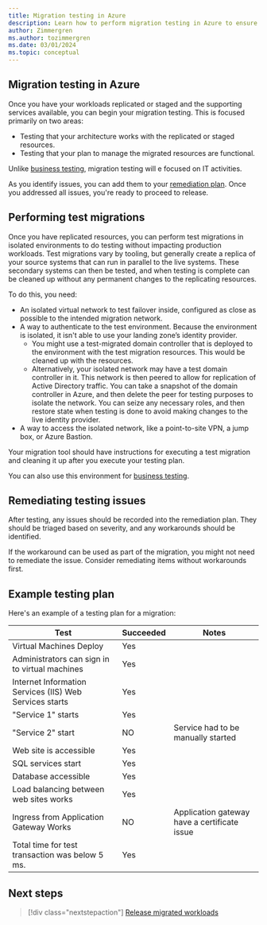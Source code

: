 ```yaml
---
title: Migration testing in Azure
description: Learn how to perform migration testing in Azure to ensure that your architecture works with the replicated or staged resources.
author: Zimmergren
ms.author: tozimmergren
ms.date: 03/01/2024
ms.topic: conceptual
---
```


## Migration testing in Azure

Once you have your workloads replicated or staged and the supporting services available, you can begin your migration testing. This is focused primarily on two areas:

- Testing that your architecture works with the replicated or staged resources.
- Testing that your plan to manage the migrated resources are functional.

Unlike [business testing](/azure/cloud-adoption-framework/migrate/release/business-test), migration testing will e focused on IT activities.

As you identify issues, you can add them to your [remediation plan](/azure/cloud-adoption-framework/migrate/deploy/remediate). Once you addressed all issues, you're ready to proceed to release.

## Performing test migrations

Once you have replicated resources, you can perform test migrations in isolated environments to do testing without impacting production workloads. Test migrations vary by tooling, but generally create a replica of your source systems that can run in parallel to the live systems. These secondary systems can then be tested, and when testing is complete can be cleaned up without any permanent changes to the replicating resources. 

To do this, you need:

- An isolated virtual network to test failover inside, configured as close as possible to the intended migration network.
- A way to authenticate to the test environment. Because the environment is isolated, it isn't able to use your landing zone’s identity provider.
  - You might use a test-migrated domain controller that is deployed to the environment with the test migration resources. This would be cleaned up with the resources.
  - Alternatively, your isolated network may have a test domain controller in it. This network is then peered to allow for replication of Active Directory traffic. You can take a snapshot of the domain controller in Azure, and then delete the peer for testing purposes to isolate the network. You can seize any necessary roles, and then restore state when testing is done to avoid making changes to the live identity provider.
- A way to access the isolated network, like a point-to-site VPN, a jump box, or Azure Bastion.

Your migration tool should have instructions for executing a test migration and cleaning it up after you execute your testing plan.

You can also use this environment for [business testing](/azure/cloud-adoption-framework/migrate/release/business-test).

## Remediating testing issues

After testing, any issues should be recorded into the remediation plan. They should be triaged based on severity, and any workarounds should be identified.

If the workaround can be used as part of the migration, you might not need to remediate the issue.  Consider remediating items without workarounds first.

## Example testing plan

Here's an example of a testing plan for a migration:

|Test|Succeeded|Notes|
|---|---|---|
|Virtual Machines Deploy|Yes||
|Administrators can sign in to virtual machines|Yes||
|Internet Information Services (IIS) Web Services starts|Yes||
|"Service 1" starts|Yes||
|"Service 2" start|NO|Service had to be manually started|
|Web site is accessible|Yes||
|SQL services start|Yes||
|Database accessible|Yes||
|Load balancing between web sites works|Yes||
|Ingress from Application Gateway Works|NO|Application gateway have a certificate issue|
|Total time for test transaction was below 5 ms.|Yes||

## Next steps

> [!div class="nextstepaction"]
> [Release migrated workloads](../release/index.md)
